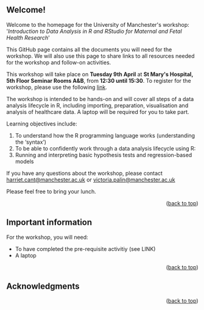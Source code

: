 <!-- WELCOME  -->
## Welcome!

Welcome to the homepage for the University of Manchester's workshop: '_Introduction to Data Analysis in R and RStudio for Maternal and Fetal Health Research_'

This GitHub page contains all the documents you will need for the workshop. We will also use this page to share links to all resources needed for the workshop and follow-on activities.

This workshop will take place on **Tuesday 9th April** at **St Mary's Hospital, 5th Floor Seminar Rooms A&B**, from **12:30 until 15:30**. To register for the workshop, please use the following [link](https://forms.office.com/e/gXJPqim4gh).

The workshop is intended to be hands-on and will cover all steps of a data analysis lifecycle in R, including importing, preparation, visualisation and analysis of healthcare data. A laptop will be required for you to take part.

Learning objectives include:
1. To understand how the R programming language works (understanding the ‘syntax’)
2. To be able to confidently work through a data analysis lifecycle using R:
3. Running and interpreting basic hypothesis tests and regression-based models

If you have any questions about the workshop, please contact harriet.cant@manchester.ac.uk or victoria.palin@manchester.ac.uk

Please feel free to bring your lunch.

<p align="right">(<a href="#readme-top">back to top</a>)</p>


<!-- IMPORTANT INFO  -->
## Important information

For the workshop, you will need:
* To have completed the pre-requisite activitiy (see LINK)
* A laptop

<p align="right">(<a href="#readme-top">back to top</a>)</p>


<!-- ACKNOWLEDGMENTS -->
## Acknowledgments


<p align="right">(<a href="#readme-top">back to top</a>)</p>
